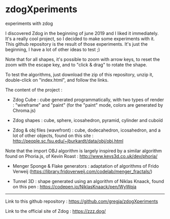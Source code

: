 # zdogXperiments
experiments with zdog

I discovered Zdog in the beginning of june 2019 and I liked it immediately.
It's a really cool project, so I decided to make some experiments with it.
This github repository is the result of those experiments.
It's just the beginning, I have a lot of other ideas to test ;)

Note that for all shapes, it's possible to zoom with arrow keys, to reset the zoom with the escape key, and to "click & drag" to rotate the shape.

To test the algorithms, just download the zip of this repository, unzip it, double-click on "index.html", and follow the links.

The content of the project :

- Zdog Cube : cube generated programmatically, with two types of render : "wireframe" and "paint" (for the "paint" mode, colors are generated by Chroma.js)

- Zdog shapes : cube, sphere, icosahedron, pyramid, cylinder and cuboïd

- Zdog & obj files (wavefront) : cube, dodecahedron, icosahedron, and a lot of other objects, found on this site : http://people.sc.fsu.edu/~jburkardt/data/obj/obj.html

Note that the import OBJ algorithm is largely inspired by a similar algorithm found on Phoria.js, of Kevin Roast : http://www.kevs3d.co.uk/dev/phoria/

- Menger Sponge & Flake generators : adaptation of algorithms of Frido Verweij (https://library.fridoverweij.com/codelab/menger_fractals/)

- Tunnel 3D : shape generated using an algorithm of Niklas Knaack, found on this pen : https://codepen.io/NiklasKnaack/pen/WyWqja

------------------

Link to this github repository :
https://github.com/gregja/zdogXperiments

Link to the official site of Zdog :
https://zzz.dog/
